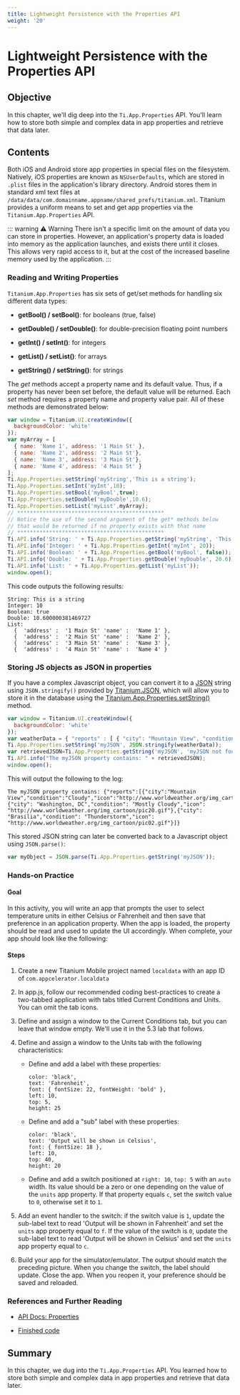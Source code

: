 ```yaml
---
title: Lightweight Persistence with the Properties API
weight: '20'
---
```


# Lightweight Persistence with the Properties API

## Objective

In this chapter, we'll dig deep into the `Ti.App.Properties` API. You'll learn how to store both simple and complex data in app properties and retrieve that data later.

## Contents

Both iOS and Android store app properties in special files on the filesystem. Natively, iOS properties are known as `NSUserDefaults`, which are stored in `.plist` files in the application's library directory. Android stores them in standard xml text files at `/data/data/com.domainname.appname/shared_prefs/titanium.xml`. Titanium provides a uniform means to set and get app properties via the `Titanium.App.Properties` API.

::: warning ⚠️ Warning
There isn't a specific limit on the amount of data you can store in properties. However, an application's property data is loaded into memory as the application launches, and exists there until it closes. This allows very rapid access to it, but at the cost of the increased baseline memory used by the application.
:::

### Reading and Writing Properties

`Titanium.App.Properties` has six sets of get/set methods for handling six different data types:

* **getBool() / setBool()**: for booleans (true, false)

* **getDouble() / setDouble()**: for double-precision floating point numbers

* **getInt() / setInt()**: for integers

* **getList() / setList()**: for arrays

* **getString() / setString()**: for strings

The _get_ methods accept a property name and its default value. Thus, if a property has never been set before, the default value will be returned. Each _set_ method requires a property name and property value pair. All of these methods are demonstrated below:

```javascript
var window = Titanium.UI.createWindow({
  backgroundColor: 'white'
});
var myArray = [
  { name: 'Name 1', address: '1 Main St' },
  { name: 'Name 2', address: '2 Main St'},
  { name: 'Name 3', address: '3 Main St'},
  { name: 'Name 4', address: '4 Main St' }
];
Ti.App.Properties.setString('myString','This is a string');
Ti.App.Properties.setInt('myInt',10);
Ti.App.Properties.setBool('myBool',true);
Ti.App.Properties.setDouble('myDouble',10.6);
Ti.App.Properties.setList('myList',myArray);
// **********************************************
// Notice the use of the second argument of the get* methods below
// that would be returned if no property exists with that name
// **********************************************
Ti.API.info('String: ' + Ti.App.Properties.getString('myString', 'This is a string default'));
Ti.API.info('Integer: ' + Ti.App.Properties.getInt('myInt', 20));
Ti.API.info('Boolean: ' + Ti.App.Properties.getBool('myBool', false));
Ti.API.info('Double: ' + Ti.App.Properties.getDouble('myDouble', 20.6));
Ti.API.info('List: ' + Ti.App.Properties.getList('myList'));
window.open();
```

This code outputs the following results:

```
String: This is a string
Integer: 10
Boolean: true
Double: 10.600000381469727
List:
  {  'address' :  '1 Main St' 'name' :  'Name 1' },
  {  'address' :  '2 Main St' 'name' :  'Name 2' },
  {  'address' :  '3 Main St' 'name' :  'Name 3' },
  {  'address' :  '4 Main St' 'name' :  'Name 4' }
```

### Storing JS objects as JSON in properties

If you have a complex Javascript object, you can convert it to a [JSON](http://en.wikipedia.org/wiki/JSON) string using `JSON.stringify()` provided by [Titanium.JSON](http://developer.appcelerator.com/apidoc/desktop/latest/Titanium.JSON), which will allow you to store it in the database using the [Titanium.App.Properties.setString()](http://developer.appcelerator.com/apidoc/mobile/latest/Titanium.App.Properties.setString-method.html) method.

```javascript
var window = Titanium.UI.createWindow({
  backgroundColor: 'white'
});
var weatherData = { "reports" : [ { "city": "Mountain View", "condition": "Cloudy", "icon": "http://www.worldweather.org/img_cartoon/pic23.gif" }, { "city": "Washington, DC", "condition": "Mostly Cloudy", "icon": "http://www.worldweather.org/img_cartoon/pic20.gif" }, { "city": "Brasilia", "condition": "Thunderstorm", "icon": "http://www.worldweather.org/img_cartoon/pic02.gif" } ] };
Ti.App.Properties.setString('myJSON', JSON.stringify(weatherData));
var retrievedJSON=Ti.App.Properties.getString('myJSON', 'myJSON not found');
Ti.API.info("The myJSON property contains: " + retrievedJSON);
window.open();
```

This will output the following to the log:

```
The myJSON property contains: {"reports":[{"city":"Mountain View","condition":"Cloudy","icon":"http://www.worldweather.org/img_cartoon/pic23.gif"},{"city": "Washington, DC","condition": "Mostly Cloudy","icon": "http://www.worldweather.org/img_cartoon/pic20.gif"},{"city": "Brasilia","condition": "Thunderstorm","icon": "http://www.worldweather.org/img_cartoon/pic02.gif"}]}
```

This stored JSON string can later be converted back to a Javascript object using `JSON.parse()`:

```javascript
var myObject = JSON.parse(Ti.App.Properties.getString('myJSON'));
```

### Hands-on Practice

#### Goal

In this activity, you will write an app that prompts the user to select temperature units in either Celsius or Fahrenheit and then save that preference in an application property. When the app is loaded, the property should be read and used to update the UI accordingly. When complete, your app should look like the following:

#### Steps

1. Create a new Titanium Mobile project named `localdata` with an app ID of `com.appcelerator.localdata`

2. In app.js, follow our recommended coding best-practices to create a two-tabbed application with tabs titled Current Conditions and Units. You can omit the tab icons.

3. Define and assign a window to the Current Conditions tab, but you can leave that window empty. We'll use it in the 5.3 lab that follows.

4. Define and assign a window to the Units tab with the following characteristics:

    * Define and add a label with these properties:

        ```
        color: 'black',
        text: 'Fahrenheit',
        font: { fontSize: 22, fontWeight: 'bold' },
        left: 10,
        top: 5,
        height: 25
        ```

    * Define and add a "sub" label with these properties:

        ```
        color: 'black',
        text: 'Output will be shown in Celsius',
        font: { fontSize: 18 },
        left: 10,
        top: 40,
        height: 20
        ```

    * Define and add a switch positioned at `right: 10`, `top: 5` with an `auto` width. Its value should be a zero or one depending on the value of the `units` app property. If that property equals `c`, set the switch value to `0`, otherwise set it to `1`.

5. Add an event handler to the switch: if the switch value is `1`, update the sub-label text to read 'Output will be shown in Fahrenheit' and set the `units` app property equal to `f`. If the value of the switch is `0`, update the sub-label text to read 'Output will be shown in Celsius' and set the `units` app property equal to `c`.

6. Build your app for the simulator/emulator. The output should match the preceding picture. When you change the switch, the label should update. Close the app. When you reopen it, your preference should be saved and reloaded.

### References and Further Reading

* [API Docs: Properties](http://developer.appcelerator.com/apidoc/mobile/latest/Titanium.App.Properties-module)

* [Finished code](http://assets.appcelerator.com.s3.amazonaws.com/app_u/ebook/5.2_localdata.zip)

## Summary

In this chapter, we dug into the `Ti.App.Properties` API. You learned how to store both simple and complex data in app properties and retrieve that data later.
